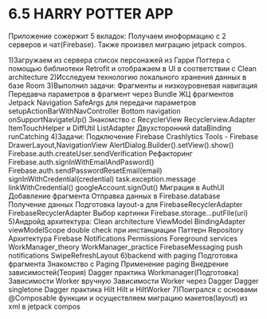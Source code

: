 # 6.5 HARRY POTTER APP
Приложение сожержит 5 вкладок: Получаем иноформацию с 2 серверов и чат(Firebase). Также произвел миграцию jetpack compos.


1)Загружаем из сервера список персонажей из Гарри Поттера с помощью библиотеки Retrofit и отображаем в UI в соответствии с Clean architecture
2)Исследуем технологию локального хранения данных в базе Room 
3)Выполнил задачи:
Фрагменты и низкоуровневая навигация
Передавча параметров в фрагмент через Bundle
ЖЦ фрагментов
Jetpack Navigation
SafeArgs для передачи параметров
setupActionBarWithNavController
Bottom navigation
onSupportNavigateUp()
Знакомство с RecyclerView
Recyclerview.Adapter
ItemTouchHelper и DiffUtil
ListAdapter
Двухсторонний dataBinding
runCatching
4)Задачи:
Подключение Firebase
Crashlytics
Tools - Firebase 
DrawerLayout,NavigationView
AlertDialog.Builder().setView().show()
Firebase.auth.createUser.sendVerification
Рефакторинг
Firebase.auth.signInWithEmailAndPasword()
Firebase.auth.sendPasswordResetEmail(email)
signInWithCredential(credential) 
task.exception.message
linkWithCredential()
googleAccount.signOut()
Миграция в AuthUI
Добавление фрагмента
Отправка данных в Firebase.database
Получение данных
Подготовка layout-а для FirebaseRecyclerAdapter
FirebaseRecyclerAdapter
Выбор картинки
Firebase.storage...putFile(uri)
5)Андройд архитектура:
Clean architecture
ViewModel
BindingAdapter
viewModelScope
double check при инстанциации
Паттерн Repository
Архитектура Firebase
Notifications
Permissions
Foreground services
WorkManager_theory
WorkManager_practice
FirebaseMessaging push notifications
SwipeRefreshLayout
6)backend with paging
Подготовка фрагмента
Знакомство с Paging
Применение paging
Внедрение зависимостей(Теория)
Dagger практика
Workmanager(Подготовка)
Зависимости Worker вручную
Зависимости Worker через Dagger
Dagger singletone
Dagger практика
Hilt
Hilt и HiltWorker
7)Поигрался с основами @Composable функции и осуществляем миграцию макетов(layout) из xml в jetpack compos
